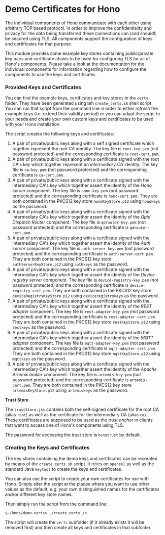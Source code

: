 # Demo Certificates for Hono

The individual components of Hono communicate with each other using arbitrary TCP based protocol. In order to improve the confidentiality and privacy for the data being transferred these connections can (and should!) be secured using TLS. All components support the configuration of keys and certificates for that purpose.

This module provides some example key stores containing public/private key pairs and certificate chains to be used for configuring TLS for all of Hono's components. Please take a look at the documentation for the individual components for information regarding how to configure the components to use the keys and certificates.

### Provided Keys and Certificates

You can find the example keys, certificates and key stores in the `certs` folder. They have been generated using teh `create_certs.sh` shell script. You can run that script from the command line in order to either *refresh* the example keys (i.e. extend their validity period) or you can adapt the script to your needs and create your own custom keys and certificates to be used with your Hono installation.

The script creates the following keys and certificates:

1. A pair of private/public keys along with a self signed certificate which together represent the *root CA* identity. The key file is `root-key.pem` (not password protected) and the corresponding certificate is `root-cert.pem`.
2. A pair of private/public keys along with a certificate signed with the root CA's key which together represent an *intermediary CA* identity. The key file is `ca-key.pem` (not password protected) and the corresponding certificate is `ca-cert.pem`.
3. A pair of private/public keys along with a certificate signed with the intermediary CA's key which together assert the identity of the *Hono server* component. The key file is `hono-key.pem` (not password protected) and the corresponding certificate is `hono-cert.pem`. They are both contained in the PKCS12 key store `honoKeyStore.p12` using `honokeys` as the password.
4. A pair of private/public keys along with a certificate signed with the intermediary CA's key which together assert the identity of the *Qpid Dispatch Router* component. The key file is `qdrouter-key.pem` (not password protected) and the corresponding certificate is `qdrouter-cert.pem`.
5. A pair of private/public keys along with a certificate signed with the intermediary CA's key which together assert the identity of the *Auth server* component. The key file is `auth-server-key.pem` (not password protected) and the corresponding certificate is `auth-server-cert.pem`. They are both contained in the PKCS12 key store `authServerKeyStore.p12` using `authkeys` as the password.
6. A pair of private/public keys along with a certificate signed with the intermediary CA's key which together assert the identity of the *Device registry server* component. The key file is `device-registry-key.pem` (not password protected) and the corresponding certificate is `device-registry-cert.pem`. They are both contained in the PKCS12 key store `deviceRegistryKeyStore.p12` using `deviceregistrykeys` as the password.
7. A pair of private/public keys along with a certificate signed with the intermediary CA's key which together assert the identity of the *REST adapter* component. The key file is `rest-adapter-key.pem` (not password protected) and the corresponding certificate is `rest-adapter-cert.pem`. They are both contained in the PKCS12 key store `restKeyStore.p12` using `restkeys` as the password.
8. A pair of private/public keys along with a certificate signed with the intermediary CA's key which together assert the identity of the *MQTT adapter* component. The key file is `mqtt-adapter-key.pem` (not password protected) and the corresponding certificate is `mqtt-adapter-cert.pem`. They are both contained in the PKCS12 key store `mqttKeyStore.p12` using `mqttkeys` as the password.
9. A pair of private/public keys along with a certificate signed with the intermediary CA's key which together assert the identity of the *Apache Artemis broker* component. The key file is `artemis-key.pem` (not password protected) and the corresponding certificate is `artemis-cert.pem`. They are both contained in the PKCS12 key store `artemisKeyStore.p12` using `artemiskeys` as the password.

**Trust Store**

The `trustStore.jks` contains both the self-signed certificate for the root CA (alias `root`) as well as the certificate for the intermediary CA (alias `ca`). These certificates are supposed to be used as the *trust anchor* in clients that want to access one of Hono's components using TLS.

The password for accessing the trust store is `honotrust` by default.

### Creating the Keys and Certificates

The key stores containing the demo keys and certificates can be recreated by means of the `create_certs.sh` script. It relies on `openssl` as well as the standard Java `keytool` to create the keys and certificates.

You can also use the script to create your own certificates for use with Hono. Simply alter the script at the places where you want to use other values as the default, e.g. your own distinguished names for the certificates and/or different key store names.

Then simply run the script from the command line:

    $~/hono/demo-certs> ./create_certs.sh

The script will create the `certs` subfolder (if it already exists it will be removed first) and then create all keys and certificates in that subfolder.
